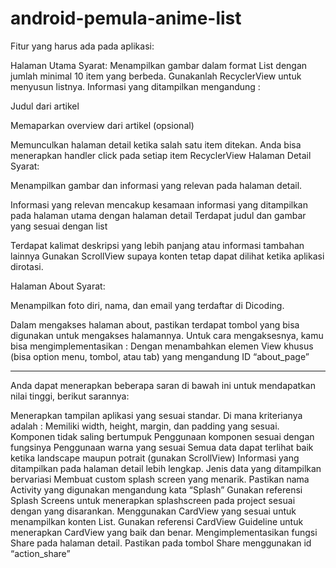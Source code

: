 # android-pemula-anime-list

Fitur yang harus ada pada aplikasi:

Halaman Utama
Syarat:
Menampilkan gambar dalam format List dengan jumlah minimal 10 item yang berbeda. Gunakanlah RecyclerView untuk menyusun listnya. Informasi yang ditampilkan mengandung :

Judul dari artikel

Memaparkan overview dari artikel (opsional)

Memunculkan halaman detail ketika salah satu item ditekan. Anda bisa menerapkan handler click pada setiap item RecyclerView
Halaman Detail
Syarat:

Menampilkan gambar dan informasi yang relevan pada halaman detail. 

Informasi yang relevan mencakup kesamaan informasi yang ditampilkan pada halaman utama dengan halaman detail
Terdapat judul dan gambar yang sesuai dengan list

Terdapat kalimat deskripsi yang lebih panjang atau informasi tambahan lainnya
Gunakan ScrollView supaya konten tetap dapat dilihat ketika aplikasi dirotasi.

Halaman About
Syarat:

Menampilkan foto diri, nama, dan email yang terdaftar di Dicoding.

Dalam mengakses halaman about, pastikan terdapat tombol yang bisa digunakan untuk mengakses halamannya. Untuk cara mengaksesnya, kamu bisa mengimplementasikan :
Dengan menambahkan elemen View khusus (bisa option menu, tombol, atau tab) yang mengandung ID “about_page”

------------------------------------------------------------------------------------------------------------------------------------------------------------------------------------
Anda dapat menerapkan beberapa saran di bawah ini untuk mendapatkan nilai tinggi, berikut sarannya:

Menerapkan tampilan aplikasi yang sesuai standar. Di mana kriterianya adalah :
Memiliki width, height, margin, dan padding yang sesuai.
Komponen tidak saling bertumpuk
Penggunaan komponen sesuai dengan fungsinya
Penggunaan warna yang sesuai
Semua data dapat terlihat baik ketika landscape maupun potrait (gunakan ScrollView)
Informasi yang ditampilkan pada halaman detail lebih lengkap.
Jenis data yang ditampilkan bervariasi
Membuat custom splash screen yang menarik.
Pastikan nama Activity yang digunakan mengandung kata “Splash”
Gunakan referensi Splash Screens untuk menerapkan splashscreen pada project sesuai dengan yang disarankan.
Menggunakan CardView yang sesuai untuk menampilkan konten List.
Gunakan referensi CardView Guideline untuk menerapkan CardView yang baik dan benar.
Mengimplementasikan fungsi Share pada halaman detail.
Pastikan pada tombol Share menggunakan id “action_share”
